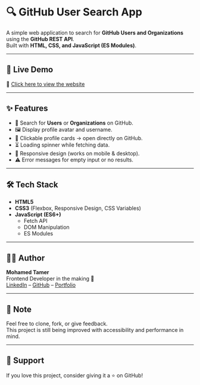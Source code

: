 # 🔍 GitHub User Search App
A simple web application to search for **GitHub Users and Organizations** using the **GitHub REST API**.  
Built with **HTML, CSS, and JavaScript (ES Modules)**.

---

## 🚀 Live Demo  
🔗 [Click here to view the website]()

---

## ✨ Features
- 🔎 Search for **Users** or **Organizations** on GitHub.
- 🖼️ Display profile avatar and username.
- 📂 Clickable profile cards → open directly on GitHub.
- ⏳ Loading spinner while fetching data.
- 📱 Responsive design (works on mobile & desktop).
- ⚠️ Error messages for empty input or no results.

---


## 🛠️ Tech Stack
- **HTML5**
- **CSS3** (Flexbox, Responsive Design, CSS Variables)
- **JavaScript (ES6+)**
  - Fetch API
  - DOM Manipulation
  - ES Modules


---

## 👨‍💻 Author

**Mohamed Tamer**  
Frontend Developer in the making 🚀  
[LinkedIn](https://www.linkedin.com/in/mohamed-tamer-568023262/) – [GitHub](https://github.com/Mohamed-cloud595) –
[Portfolio](https://mohamed-cloud595.github.io/Personal-Website/)

---

## 📌 Note

Feel free to clone, fork, or give feedback.  
This project is still being improved with accessibility and performance in mind.

---

## 💚 Support
If you love this project, consider giving it a ⭐ on GitHub!
